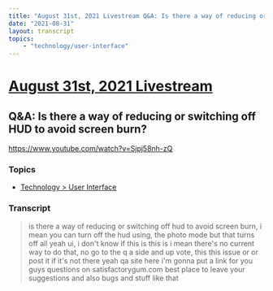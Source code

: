 ```yaml
---
title: "August 31st, 2021 Livestream Q&A: Is there a way of reducing or switching off HUD to avoid screen burn?"
date: "2021-08-31"
layout: transcript
topics:
    - "technology/user-interface"
---
```

# [August 31st, 2021 Livestream](../2021-08-31.md)
## Q&A: Is there a way of reducing or switching off HUD to avoid screen burn?
https://www.youtube.com/watch?v=Sjpj58nh-zQ

### Topics
* [Technology > User Interface](../topics/technology/user-interface.md)

### Transcript

> is there a way of reducing or switching off hud to avoid screen burn, i mean you can turn off the hud using, the photo mode but that turns off all yeah ui, i don't know if this is this is i mean there's no current way to do that, no go to the q a side and up vote, this this issue or or post it if it's not there yeah qa site here i'm gonna put a link for you guys questions on satisfactorygum.com best place to leave your suggestions and also bugs and stuff like that
